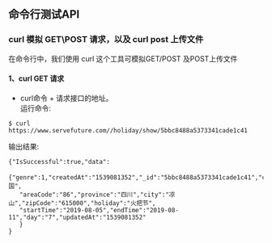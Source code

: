 ## 命令行测试API
### curl 模拟 GET\POST 请求，以及 curl post 上传文件
在命令行中，我们使用 curl 这个工具可模拟GET/POST 及POST上传文件
#### 1、curl GET 请求
- curl命令 + 请求接口的地址。 <br>
运行命令:
```
$ curl https://www.servefuture.com//holiday/show/5bbc8488a5373341cade1c41
```
输出结果:
```
{"IsSuccessful":true,"data":
  {"genre":1,"createdAt":"1539081352","_id":"5bbc8488a5373341cade1c41","country":"中国",
   "areaCode":"86","province":"四川","city":"凉山","zipCode":"615000","holiday":"火把节",
   "startTime":"2019-08-05","endTime":"2019-08-11","day":"7","updatedAt":"1539081352"
   }
}
```
